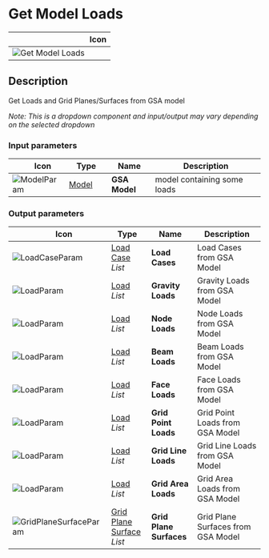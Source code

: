 # Get Model Loads
<!--- This file has been auto-generated, do not change it manually! Edit the generator here: https://github.com/arup-group/GSA-Grasshopper/tree/main/DocsGeneration --->

|<img width="150"/> Icon |
| ----------- |
|![Get Model Loads](./images/GetModelLoads.png) |

## Description

Get Loads and Grid Planes/Surfaces from GSA model

_Note: This is a dropdown component and input/output may vary depending on the selected dropdown_

### Input parameters

|<img width="20"/> Icon |<img width="200"/> Type |<img width="200"/> Name |<img width="1000"/> Description |
| ----------- | ----------- | ----------- | ----------- |
|![ModelParam](./images/ModelParam.png) |[Model](gsagh-model-parameter.md) |**GSA Model** |model containing some loads |

### Output parameters

|<img width="20"/> Icon |<img width="200"/> Type |<img width="200"/> Name |<img width="1000"/> Description |
| ----------- | ----------- | ----------- | ----------- |
|![LoadCaseParam](./images/LoadCaseParam.png) |[Load Case](gsagh-load-case-parameter.md) _List_ |**Load Cases** |Load Cases from GSA Model |
|![LoadParam](./images/LoadParam.png) |[Load](gsagh-load-parameter.md) _List_ |**Gravity Loads** |Gravity Loads from GSA Model |
|![LoadParam](./images/LoadParam.png) |[Load](gsagh-load-parameter.md) _List_ |**Node Loads** |Node Loads from GSA Model |
|![LoadParam](./images/LoadParam.png) |[Load](gsagh-load-parameter.md) _List_ |**Beam Loads** |Beam Loads from GSA Model |
|![LoadParam](./images/LoadParam.png) |[Load](gsagh-load-parameter.md) _List_ |**Face Loads** |Face Loads from GSA Model |
|![LoadParam](./images/LoadParam.png) |[Load](gsagh-load-parameter.md) _List_ |**Grid Point Loads** |Grid Point Loads from GSA Model |
|![LoadParam](./images/LoadParam.png) |[Load](gsagh-load-parameter.md) _List_ |**Grid Line Loads** |Grid Line Loads from GSA Model |
|![LoadParam](./images/LoadParam.png) |[Load](gsagh-load-parameter.md) _List_ |**Grid Area Loads** |Grid Area Loads from GSA Model |
|![GridPlaneSurfaceParam](./images/GridPlaneSurfaceParam.png) |[Grid Plane Surface](gsagh-grid-plane-surface-parameter.md) _List_ |**Grid Plane Surfaces** |Grid Plane Surfaces from GSA Model |
